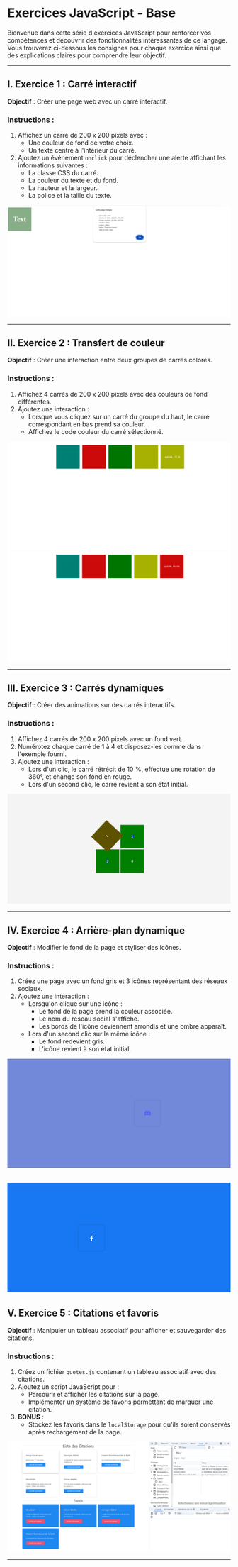 # Exercices JavaScript - Base

Bienvenue dans cette série d'exercices JavaScript pour renforcer vos compétences et découvrir des fonctionnalités intéressantes de ce langage. Vous trouverez ci-dessous les consignes pour chaque exercice ainsi que des explications claires pour comprendre leur objectif.

---

## I. Exercice 1 : Carré interactif

**Objectif** : Créer une page web avec un carré interactif.

### Instructions :
1. Affichez un carré de 200 x 200 pixels avec :
   - Une couleur de fond de votre choix.
   - Un texte centré à l'intérieur du carré.
2. Ajoutez un événement `onclick` pour déclencher une alerte affichant les informations suivantes :
   - La classe CSS du carré.
   - La couleur du texte et du fond.
   - La hauteur et la largeur.
   - La police et la taille du texte.

![alt text](image.png)

---

## II. Exercice 2 : Transfert de couleur

**Objectif** : Créer une interaction entre deux groupes de carrés colorés.

### Instructions :
1. Affichez 4 carrés de 200 x 200 pixels avec des couleurs de fond différentes.
2. Ajoutez une interaction :
   - Lorsque vous cliquez sur un carré du groupe du haut, le carré correspondant en bas prend sa couleur.
   - Affichez le code couleur du carré sélectionné.

![alt text](image-6.png)
![alt text](image-7.png)

---

## III. Exercice 3 : Carrés dynamiques

**Objectif** : Créer des animations sur des carrés interactifs.

### Instructions :
1. Affichez 4 carrés de 200 x 200 pixels avec un fond vert.
2. Numérotez chaque carré de 1 à 4 et disposez-les comme dans l'exemple fourni.
3. Ajoutez une interaction :
   - Lors d'un clic, le carré rétrécit de 10 %, effectue une rotation de 360°, et change son fond en rouge.
   - Lors d'un second clic, le carré revient à son état initial.

![alt text](image-2.png)

---

## IV. Exercice 4 : Arrière-plan dynamique

**Objectif** : Modifier le fond de la page et styliser des icônes.

### Instructions :
1. Créez une page avec un fond gris et 3 icônes représentant des réseaux sociaux.
2. Ajoutez une interaction :
   - Lorsqu'on clique sur une icône :
     - Le fond de la page prend la couleur associée.
     - Le nom du réseau social s'affiche.
     - Les bords de l'icône deviennent arrondis et une ombre apparaît.
   - Lors d'un second clic sur la même icône :
     - Le fond redevient gris.
     - L'icône revient à son état initial.


![alt text](image-3.png)

![alt text](image-4.png)
---

## V. Exercice 5 : Citations et favoris

**Objectif** : Manipuler un tableau associatif pour afficher et sauvegarder des citations.

### Instructions :
1. Créez un fichier `quotes.js` contenant un tableau associatif avec des citations.
2. Ajoutez un script JavaScript pour :
   - Parcourir et afficher les citations sur la page.
   - Implémenter un système de favoris permettant de marquer une citation.
3. **BONUS** :
   - Stockez les favoris dans le `localStorage` pour qu'ils soient conservés après rechargement de la page.

![alt text](image-5.png)

---


